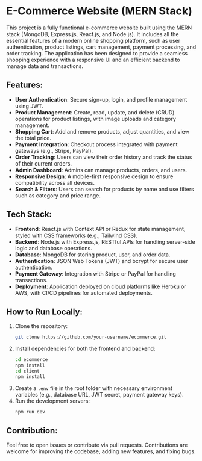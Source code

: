 # E-Commerce Website (MERN Stack)

This project is a fully functional e-commerce website built using the MERN stack (MongoDB, Express.js, React.js, and Node.js). It includes all the essential features of a modern online shopping platform, such as user authentication, product listings, cart management, payment processing, and order tracking. The application has been designed to provide a seamless shopping experience with a responsive UI and an efficient backend to manage data and transactions.

## Features:
- **User Authentication**: Secure sign-up, login, and profile management using JWT.
- **Product Management**: Create, read, update, and delete (CRUD) operations for product listings, with image uploads and category management.
- **Shopping Cart**: Add and remove products, adjust quantities, and view the total price.
- **Payment Integration**: Checkout process integrated with payment gateways (e.g., Stripe, PayPal).
- **Order Tracking**: Users can view their order history and track the status of their current orders.
- **Admin Dashboard**: Admins can manage products, orders, and users.
- **Responsive Design**: A mobile-first responsive design to ensure compatibility across all devices.
- **Search & Filters**: Users can search for products by name and use filters such as category and price range.

## Tech Stack:
- **Frontend**: React.js with Context API or Redux for state management, styled with CSS frameworks (e.g., Tailwind CSS).
- **Backend**: Node.js with Express.js, RESTful APIs for handling server-side logic and database operations.
- **Database**: MongoDB for storing product, user, and order data.
- **Authentication**: JSON Web Tokens (JWT) and bcrypt for secure user authentication.
- **Payment Gateway**: Integration with Stripe or PayPal for handling transactions.
- **Deployment**: Application deployed on cloud platforms like Heroku or AWS, with CI/CD pipelines for automated deployments.

## How to Run Locally:
1. Clone the repository:
   ```bash
   git clone https://github.com/your-username/ecommerce.git
   ```
2. Install dependencies for both the frontend and backend:
   ```bash
   cd ecommerce
   npm install
   cd client
   npm install
   ```
3. Create a `.env` file in the root folder with necessary environment variables (e.g., database URL, JWT secret, payment gateway keys).
4. Run the development servers:
   ```bash
   npm run dev
   ```

## Contribution:
Feel free to open issues or contribute via pull requests. Contributions are welcome for improving the codebase, adding new features, and fixing bugs.